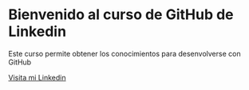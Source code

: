 # Bienvenido al curso de GitHub de Linkedin
Este curso permite obtener los conocimientos para desenvolverse con GitHub

[Visita mi Linkedin](https://www.linkedin.com/in/marcelo-jes%C3%BAs-oyola-mendozaarg/)

